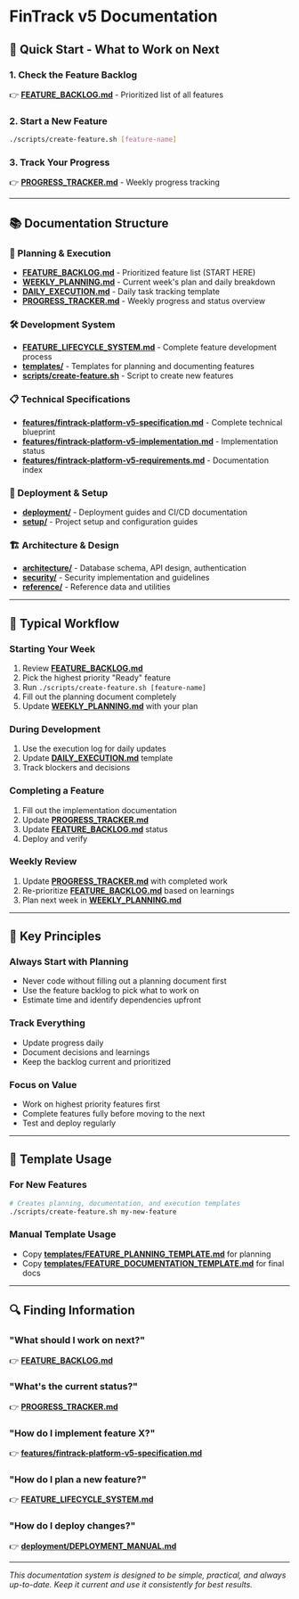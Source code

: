 # FinTrack v5 Documentation

## 🎯 **Quick Start - What to Work on Next**

### **1. Check the Feature Backlog**
👉 **[FEATURE_BACKLOG.md](./FEATURE_BACKLOG.md)** - Prioritized list of all features

### **2. Start a New Feature**
```bash
./scripts/create-feature.sh [feature-name]
```

### **3. Track Your Progress**
👉 **[PROGRESS_TRACKER.md](./PROGRESS_TRACKER.md)** - Weekly progress tracking

---

## 📚 **Documentation Structure**

### **🎯 Planning & Execution**
- **[FEATURE_BACKLOG.md](./FEATURE_BACKLOG.md)** - Prioritized feature list (START HERE)
- **[WEEKLY_PLANNING.md](./WEEKLY_PLANNING.md)** - Current week's plan and daily breakdown
- **[DAILY_EXECUTION.md](./DAILY_EXECUTION.md)** - Daily task tracking template
- **[PROGRESS_TRACKER.md](./PROGRESS_TRACKER.md)** - Weekly progress and status overview

### **🛠️ Development System**
- **[FEATURE_LIFECYCLE_SYSTEM.md](./FEATURE_LIFECYCLE_SYSTEM.md)** - Complete feature development process
- **[templates/](./templates/)** - Templates for planning and documenting features
- **[scripts/create-feature.sh](../scripts/create-feature.sh)** - Script to create new features

### **📋 Technical Specifications**
- **[features/fintrack-platform-v5-specification.md](./features/fintrack-platform-v5-specification.md)** - Complete technical blueprint
- **[features/fintrack-platform-v5-implementation.md](./features/fintrack-platform-v5-implementation.md)** - Implementation status
- **[features/fintrack-platform-v5-requirements.md](./features/fintrack-platform-v5-requirements.md)** - Documentation index

### **🚀 Deployment & Setup**
- **[deployment/](./deployment/)** - Deployment guides and CI/CD documentation
- **[setup/](./setup/)** - Project setup and configuration guides

### **🏗️ Architecture & Design**
- **[architecture/](./architecture/)** - Database schema, API design, authentication
- **[security/](./security/)** - Security implementation and guidelines
- **[reference/](./reference/)** - Reference data and utilities

---

## 🔄 **Typical Workflow**

### **Starting Your Week**
1. Review **[FEATURE_BACKLOG.md](./FEATURE_BACKLOG.md)**
2. Pick the highest priority "Ready" feature
3. Run `./scripts/create-feature.sh [feature-name]`
4. Fill out the planning document completely
5. Update **[WEEKLY_PLANNING.md](./WEEKLY_PLANNING.md)** with your plan

### **During Development**
1. Use the execution log for daily updates
2. Update **[DAILY_EXECUTION.md](./DAILY_EXECUTION.md)** template
3. Track blockers and decisions

### **Completing a Feature**
1. Fill out the implementation documentation
2. Update **[PROGRESS_TRACKER.md](./PROGRESS_TRACKER.md)**
3. Update **[FEATURE_BACKLOG.md](./FEATURE_BACKLOG.md)** status
4. Deploy and verify

### **Weekly Review**
1. Update **[PROGRESS_TRACKER.md](./PROGRESS_TRACKER.md)** with completed work
2. Re-prioritize **[FEATURE_BACKLOG.md](./FEATURE_BACKLOG.md)** based on learnings
3. Plan next week in **[WEEKLY_PLANNING.md](./WEEKLY_PLANNING.md)**

---

## 🎯 **Key Principles**

### **Always Start with Planning**
- Never code without filling out a planning document first
- Use the feature backlog to pick what to work on
- Estimate time and identify dependencies upfront

### **Track Everything**
- Update progress daily
- Document decisions and learnings
- Keep the backlog current and prioritized

### **Focus on Value**
- Work on highest priority features first
- Complete features fully before moving to the next
- Test and deploy regularly

---

## 📖 **Template Usage**

### **For New Features**
```bash
# Creates planning, documentation, and execution templates
./scripts/create-feature.sh my-new-feature
```

### **Manual Template Usage**
- Copy **[templates/FEATURE_PLANNING_TEMPLATE.md](./templates/FEATURE_PLANNING_TEMPLATE.md)** for planning
- Copy **[templates/FEATURE_DOCUMENTATION_TEMPLATE.md](./templates/FEATURE_DOCUMENTATION_TEMPLATE.md)** for final docs

---

## 🔍 **Finding Information**

### **"What should I work on next?"**
👉 **[FEATURE_BACKLOG.md](./FEATURE_BACKLOG.md)**

### **"What's the current status?"**
👉 **[PROGRESS_TRACKER.md](./PROGRESS_TRACKER.md)**

### **"How do I implement feature X?"**
👉 **[features/fintrack-platform-v5-specification.md](./features/fintrack-platform-v5-specification.md)**

### **"How do I plan a new feature?"**
👉 **[FEATURE_LIFECYCLE_SYSTEM.md](./FEATURE_LIFECYCLE_SYSTEM.md)**

### **"How do I deploy changes?"**
👉 **[deployment/DEPLOYMENT_MANUAL.md](./deployment/DEPLOYMENT_MANUAL.md)**

---

*This documentation system is designed to be simple, practical, and always up-to-date. Keep it current and use it consistently for best results.*
